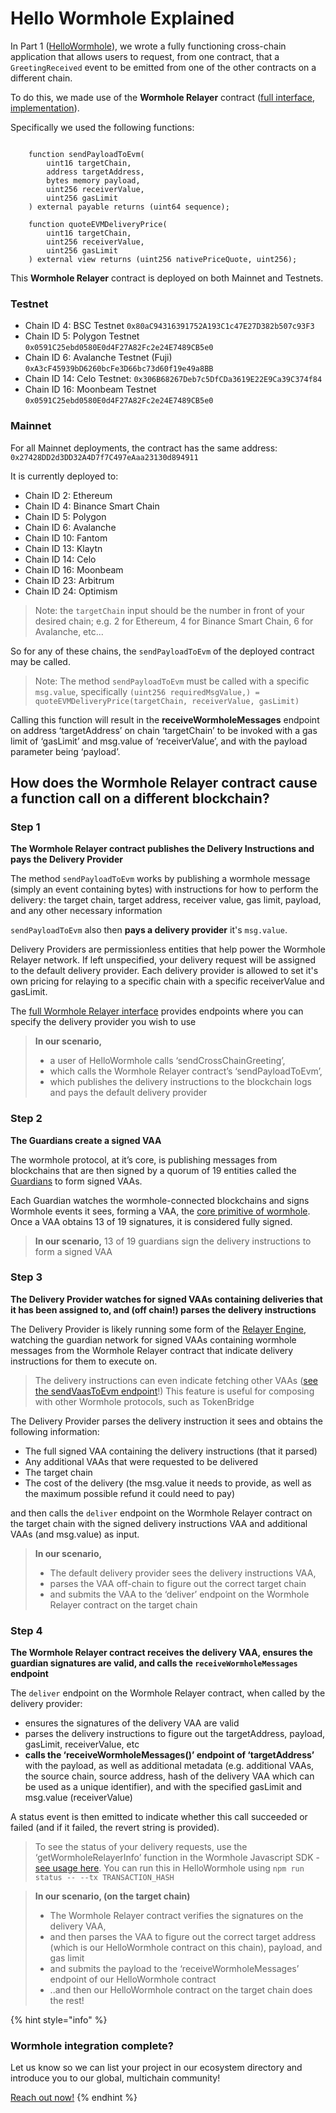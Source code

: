 # Hello Wormhole Explained

In Part 1 ([HelloWormhole](./)), we wrote a fully functioning cross-chain application that allows users to request, from one contract, that a `GreetingReceived` event to be emitted from one of the other contracts on a different chain.

To do this, we made use of the **Wormhole Relayer** contract ([full interface](https://github.com/wormhole-foundation/wormhole/blob/main/ethereum/contracts/interfaces/relayer/IWormholeRelayer.sol), [implementation](https://github.com/wormhole-foundation/wormhole/blob/main/ethereum/contracts/relayer/wormholeRelayer/WormholeRelayer.sol)).

Specifically we used the following functions:

```solidity

    function sendPayloadToEvm(
        uint16 targetChain,
        address targetAddress,
        bytes memory payload,
        uint256 receiverValue,
        uint256 gasLimit
    ) external payable returns (uint64 sequence);

    function quoteEVMDeliveryPrice(
        uint16 targetChain,
        uint256 receiverValue,
        uint256 gasLimit
    ) external view returns (uint256 nativePriceQuote, uint256);
```

This **Wormhole Relayer** contract is deployed on both Mainnet and Testnets.

### Testnet

* Chain ID 4: BSC Testnet `0x80aC94316391752A193C1c47E27D382b507c93F3`
* Chain ID 5: Polygon Testnet `0x0591C25ebd0580E0d4F27A82Fc2e24E7489CB5e0`
* Chain ID 6: Avalanche Testnet (Fuji) `0xA3cF45939bD6260bcFe3D66bc73d60f19e49a8BB`
* Chain ID 14: Celo Testnet: `0x306B68267Deb7c5DfCDa3619E22E9Ca39C374f84`
* Chain ID 16: Moonbeam Testnet `0x0591C25ebd0580E0d4F27A82Fc2e24E7489CB5e0`

### Mainnet

For all Mainnet deployments, the contract has the same address: `0x27428DD2d3DD32A4D7f7C497eAaa23130d894911`

It is currently deployed to:

* Chain ID 2: Ethereum
* Chain ID 4: Binance Smart Chain
* Chain ID 5: Polygon
* Chain ID 6: Avalanche
* Chain ID 10: Fantom
* Chain ID 13: Klaytn
* Chain ID 14: Celo
* Chain ID 16: Moonbeam
* Chain ID 23: Arbitrum
* Chain ID 24: Optimism

> Note: the `targetChain` input should be the number in front of your desired chain; e.g. 2 for Ethereum, 4 for Binance Smart Chain, 6 for Avalanche, etc...

So for any of these chains, the `sendPayloadToEvm` of the deployed contract may be called.

> Note: The method `sendPayloadToEvm` must be called with a specific `msg.value`, specifically `(uint256 requiredMsgValue,) = quoteEVMDeliveryPrice(targetChain, receiverValue, gasLimit)`

Calling this function will result in the **receiveWormholeMessages** endpoint on address ‘targetAddress’ on chain ‘targetChain’ to be invoked with a gas limit of ‘gasLimit’ and msg.value of ‘receiverValue’, and with the payload parameter being ‘payload’.

## How does the Wormhole Relayer contract cause a function call on a different blockchain?

### Step 1

**The Wormhole Relayer contract publishes the Delivery Instructions and pays the Delivery Provider**

The method `sendPayloadToEvm` works by publishing a wormhole message (simply an event containing bytes) with instructions for how to perform the delivery: the target chain, target address, receiver value, gas limit, payload, and any other necessary information

`sendPayloadToEvm` also then **pays a delivery provider** it's `msg.value`.

Delivery Providers are permissionless entities that help power the Wormhole Relayer network. If left unspecified, your delivery request will be assigned to the default delivery provider. Each delivery provider is allowed to set it's own pricing for relaying to a specific chain with a specific receiverValue and gasLimit.

The [full Wormhole Relayer interface](https://github.com/wormhole-foundation/wormhole/blob/main/ethereum/contracts/interfaces/relayer/IWormholeRelayer.sol) provides endpoints where you can specify the delivery provider you wish to use

> **In our scenario,**
>
> * a user of HelloWormhole calls ‘sendCrossChainGreeting’,
> * which calls the Wormhole Relayer contract’s ‘sendPayloadToEvm’,
> * which publishes the delivery instructions to the blockchain logs and pays the default delivery provider

### Step 2

**The Guardians create a signed VAA**

The wormhole protocol, at it’s core, is publishing messages from blockchains that are then signed by a quorum of 19 entities called the [Guardians](https://docs.wormhole.com/wormhole/explore-wormhole/guardian) to form signed VAAs.

Each Guardian watches the wormhole-connected blockchains and signs Wormhole events it sees, forming a VAA, the [core primitive of wormhole](https://docs.wormhole.com/wormhole/explore-wormhole/vaa). Once a VAA obtains 13 of 19 signatures, it is considered fully signed.

> **In our scenario,** 13 of 19 guardians sign the delivery instructions to form a signed VAA

### Step 3

**The Delivery Provider watches for signed VAAs containing deliveries that it has been assigned to, and (off chain!) parses the delivery instructions**

The Delivery Provider is likely running some form of the [Relayer Engine](https://github.com/wormhole-foundation/relayer-engine), watching the guardian network for signed VAAs containing wormhole messages from the Wormhole Relayer contract that indicate delivery instructions for them to execute on.

> The delivery instructions can even indicate fetching other VAAs ([see the sendVaasToEvm endpoint](https://github.com/wormhole-foundation/wormhole/blob/main/ethereum/contracts/interfaces/relayer/IWormholeRelayer.sol#L119)!) This feature is useful for composing with other Wormhole protocols, such as TokenBridge

The Delivery Provider parses the delivery instruction it sees and obtains the following information:

* The full signed VAA containing the delivery instructions (that it parsed)
* Any additional VAAs that were requested to be delivered
* The target chain
* The cost of the delivery (the msg.value it needs to provide, as well as the maximum possible refund it could need to pay)

and then calls the `deliver` endpoint on the Wormhole Relayer contract on the target chain with the signed delivery instructions VAA and additional VAAs (and msg.value) as input.

> **In our scenario,**
>
> * The default delivery provider sees the delivery instructions VAA,
> * parses the VAA off-chain to figure out the correct target chain
> * and submits the VAA to the ‘deliver’ endpoint on the Wormhole Relayer contract on the target chain

### Step 4

**The Wormhole Relayer contract receives the delivery VAA, ensures the guardian signatures are valid, and calls the `receiveWormholeMessages` endpoint**

The `deliver` endpoint on the Wormhole Relayer contract, when called by the delivery provider:

* ensures the signatures of the delivery VAA are valid
* parses the delivery instructions to figure out the targetAddress, payload, gasLimit, receiverValue, etc
* **calls the ‘receiveWormholeMessages()’ endpoint of ‘targetAddress’** with the payload, as well as additional metadata (e.g. additional VAAs, the source chain, source address, hash of the delivery VAA which can be used as a unique identifier), and with the specified gasLimit and msg.value (receiverValue)

A status event is then emitted to indicate whether this call succeeded or failed (and if it failed, the revert string is provided).

> To see the status of your delivery requests, use the ‘getWormholeRelayerInfo’ function in the Wormhole Javascript SDK - [see usage here](https://github.com/wormhole-foundation/hello-wormhole/blob/main/ts-scripts/getStatus.ts). You can run this in HelloWormhole using `npm run status -- --tx TRANSACTION_HASH`

> **In our scenario, (on the target chain)**
>
> * The Wormhole Relayer contract verifies the signatures on the delivery VAA,
> * and then parses the VAA to figure out the correct target address (which is our HelloWormhole contract on this chain), payload, and gas limit
> * and submits the payload to the ‘receiveWormholeMessages’ endpoint of our HelloWormhole contract
> * ..and then our HelloWormhole contract on the target chain does the rest!

{% hint style="info" %}
### Wormhole integration complete?

Let us know so we can list your project in our ecosystem directory and introduce you to our global, multichain community!

[Reach out now!](https://forms.clickup.com/45049775/f/1aytxf-10244/JKYWRUQ70AUI99F32Q)
{% endhint %}
